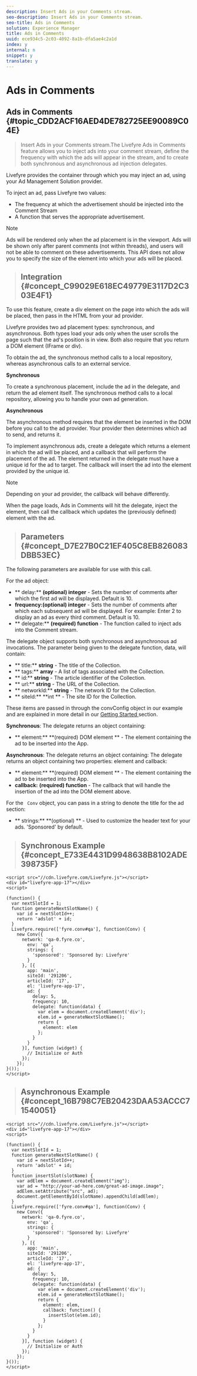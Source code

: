 ```yaml
---
description: Insert Ads in your Comments stream.
seo-description: Insert Ads in your Comments stream.
seo-title: Ads in Comments
solution: Experience Manager
title: Ads in Comments
uuid: ece934c5-2c03-4092-8a1b-dfa5ae4c2a1d
index: y
internal: n
snippet: y
translate: y
---
```


# Ads in Comments

## Ads in Comments {#topic_CDD2ACF16AED4DE782725EE90089C04E}
>Insert Ads in your Comments stream.The Livefyre Ads in Comments feature allows you to inject ads into your comment stream, define the frequency with which the ads will appear in the stream, and to create both synchronous and asynchronous ad injection delegates. 

Livefyre provides the container through which you may inject an ad, using your Ad Management Solution provider. 

To inject an ad, pass Livefyre two values: 


* The frequency at which the advertisement should be injected into the Comment Stream
* A function that serves the appropriate advertisement.



>[!NOTE]
>
>Ads will be rendered only when the ad placement is in the viewport. Ads will be shown only after parent comments (not within threads), and users will not be able to comment on these advertisements. This API does not allow you to specify the size of the element into which your ads will be placed.


>## Integration {#concept_C99029E618EC49779E3117D2C303E4F1}
To use this feature, create a div element on the page into which the ads will be placed, then pass in the HTML from your ad provider. 

Livefyre provides two ad placement types: synchronous, and asynchronous. Both types load your ads only when the user scrolls the page such that the ad's position is in view. Both also require that you return a DOM element (IFrame or div). 

To obtain the ad, the synchronous method calls to a local repository, whereas asynchronous calls to an external service. 

**Synchronous** 

To create a synchronous placement, include the ad in the delegate, and return the ad element itself. The synchronous method calls to a local repository, allowing you to handle your own ad generation. 

**Asynchronous** 

The asynchronous method requires that the element be inserted in the DOM before you call to the ad provider. Your provider then determines which ad to send, and returns it. 

To implement asynchronous ads, create a delegate which returns a element in which the ad will be placed, and a callback that will perform the placement of the ad. The element returned in the delegate must have a unique id for the ad to target. The callback will insert the ad into the element provided by the unique id. 


>[!NOTE]
>
>Depending on your ad provider, the callback will behave differently.



When the page loads, Ads in Comments will hit the delegate, inject the element, then call the callback which updates the (previously defined) element with the ad. 
>## Parameters {#concept_D7E27B0C21EF405C8EB826083DBB53EC}
The following parameters are available for use with this call. 

For the ad object: 


* ** delay:** **(optional) integer** - Sets the number of comments after which the first ad will be displayed. Default is 10.
* **frequency:(optional) integer** - Sets the number of comments after which each subsequent ad will be displayed. For example: Enter 2 to display an ad as every third comment. Default is 10.
* ** delegate:** **(required) function** - The function called to inject ads into the Comment stream.


The delegate object supports both synchronous and asynchronous ad invocations. The parameter being given to the delegate function, data, will contain: 


* ** title:** **string** - The title of the Collection.
* ** tags:** **array** - A list of tags associated with the Collection.
* ** id:** **string** - The article identifier of the Collection.
* ** url:** **string** - The URL of the Collection.
* ** networkId:** **string** - The network ID for the Collection.
* ** siteId:** **int ** - The site ID for the Collection.


These items are passed in through the convConfig object in our example and are explained in more detail in our [ Getting Started ](../c_comments_integration/c_comments_integration.md#section_656AAC97903F485084650269A6C7EBCE) section. 

**Synchronous**: The delegate returns an object containing: 


* ** element:** **(required) DOM element ** - The element containing the ad to be inserted into the App.


**Asynchronous**: The delegate returns an object containing: The delegate returns an object containing two properties: element and callback: 


* ** element:** **(required) DOM element ** - The element containing the ad to be inserted into the App.
* **callback:** **(required) function** - The callback that will handle the insertion of the ad into the DOM element above.


For the ` Conv` object, you can pass in a string to denote the title for the ad section: 


* ** strings:** **(optional) ** - Used to customize the header text for your ads. 'Sponsored' by default.

>## Synchronous Example {#concept_E733E4431D9948638B8102ADE398735F}

```
<script src="//cdn.livefyre.com/Livefyre.js"></script> 
<div id="livefyre-app-17"></div> 
<script> 
  
(function() { 
  var nextSlotId = 1; 
  function generateNextSlotName() { 
    var id = nextSlotId++; 
    return 'adslot' + id; 
  } 
  Livefyre.require(['fyre.conv#qa'], function(Conv) { 
    new Conv({ 
      network: 'qa-0.fyre.co', 
        env: 'qa', 
        strings: { 
          'sponsored': 'Sponsored by: Livefyre' 
        } 
      }, [{ 
        app: 'main', 
        siteId: '291206', 
        articleId: '17', 
        el: 'livefyre-app-17', 
        ad: { 
          delay: 5, 
          frequency: 10, 
          delegate: function(data) { 
            var elem = document.createElement('div'); 
            elem.id = generateNextSlotName(); 
            return { 
              element: elem 
            }; 
          } 
        } 
      }], function (widget) { 
        // Initialize or Auth 
      }); 
    }); 
}()); 
</script>
```

>## Asynchronous Example {#concept_16B798C7EB20423DAA53ACCC71540051}

```
<script src="//cdn.livefyre.com/Livefyre.js"></script> 
<div id="livefyre-app-17"></div> 
<script> 
  
(function() { 
  var nextSlotId = 1; 
  function generateNextSlotName() { 
    var id = nextSlotId++; 
    return 'adslot' + id; 
  } 
  function insertSlot(slotName) { 
    var adElem = document.createElement("img"); 
    var ad = "http://your-ad-here.com/great-ad-image.image"; 
    adElem.setAttribute("src", ad); 
    document.getElementById(slotName).appendChild(adElem); 
  } 
  Livefyre.require(['fyre.conv#qa'], function(Conv) { 
    new Conv({ 
      network: 'qa-0.fyre.co', 
        env: 'qa', 
        strings: { 
          'sponsored': 'Sponsored by: Livefyre' 
        } 
      }, [{ 
        app: 'main', 
        siteId: '291206', 
        articleId: '17', 
        el: 'livefyre-app-17', 
        ad: { 
          delay: 5, 
          frequency: 10, 
          delegate: function(data) { 
            var elem = document.createElement('div'); 
            elem.id = generateNextSlotName(); 
            return { 
              element: elem, 
              callback: function() { 
                insertSlot(elem.id); 
              } 
            }; 
          } 
        } 
      }], function (widget) { 
        // Initialize or Auth 
      }); 
    }); 
}()); 
</script>
```


